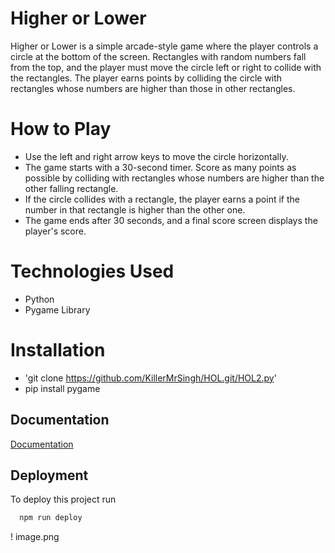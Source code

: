 
# Higher or Lower

Higher or Lower is a simple arcade-style game where the player controls a circle at the bottom of the screen. Rectangles with random numbers fall from the top, and the player must move the circle left or right to collide with the rectangles. The player earns points by colliding the circle with rectangles whose numbers are higher than those in other rectangles.

# How to Play

* Use the left and right arrow keys to move the circle horizontally.
* The game starts with a 30-second timer. Score as many points as possible by colliding with rectangles whose numbers are higher than the other falling rectangle.
* If the circle collides with a rectangle, the player earns a point if the number in that rectangle is higher than the other one.
* The game ends after 30 seconds, and a final score screen displays the player's score.

# Technologies Used

* Python
* Pygame Library

# Installation

* 'git clone https://github.com/KillerMrSingh/HOL.git/HOL2.py'
* pip install pygame

## Documentation

[Documentation](https://linktodocumentation)


## Deployment

To deploy this project run

```bash
  npm run deploy
```
! image.png
